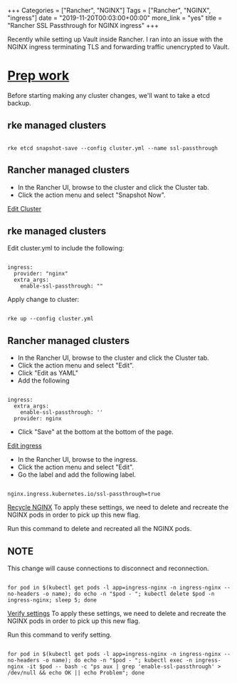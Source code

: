 +++
Categories = ["Rancher", "NGINX"]
Tags = ["Rancher", "NGINX", "ingress"]
date = "2019-11-20T00:03:00+00:00"
more_link = "yes"
title = "Rancher SSL Passthrough for NGINX ingress"
+++

Recently while setting up Vault inside Rancher. I ran into an issue with the NGINX ingress terminating TLS and forwarding traffic unencrypted to Vault.

<!--more-->
# [Prep work](#prep-work)

Before starting making any cluster changes, we'll want to take a etcd backup.

## rke managed clusters
<code>
rke etcd snapshot-save --config cluster.yml --name ssl-passthrough
</code>

## Rancher managed clusters
- In the Rancher UI, browse to the cluster and click the Cluster tab.
- Click the action menu and select "Snapshot Now".

[Edit Cluster](#edit-cluster)

## rke managed clusters
Edit cluster.yml to include the following:

<code>
ingress:
  provider: "nginx"
  extra_args:
    enable-ssl-passthrough: ""
</code>

Apply change to cluster:

<code>
rke up --config cluster.yml
</code>

## Rancher managed clusters
- In the Rancher UI, browse to the cluster and click the Cluster tab.
- Click the action menu and select "Edit".
- Click "Edit as YAML"
- Add the following

<code>
ingress:
  extra_args:
    enable-ssl-passthrough: ''
  provider: nginx
</code>

- Click "Save" at the bottom at the bottom of the page.

[Edit ingress](#edit-ingress)
- In the Rancher UI, browse to the ingress.
- Click the action menu and select "Edit".
- Go the label and add the following label.

<code>
nginx.ingress.kubernetes.io/ssl-passthrough=true
</code>

[Recycle NGINX](#recycle-nginx)
To apply these settings, we need to delete and recreate the NGINX pods in order to pick up this new flag.

Run this command to delete and recreated all the NGINX pods.

## NOTE
This change will cause connections to disconnect and reconnection.

<code>
for pod in $(kubectl get pods -l app=ingress-nginx -n ingress-nginx --no-headers -o name); do echo -n "$pod - "; kubectl delete $pod -n ingress-nginx; sleep 5; done
</code>

[Verify settings](#verify-nginx)
To apply these settings, we need to delete and recreate the NGINX pods in order to pick up this new flag.

Run this command to verify setting.

<code>
for pod in $(kubectl get pods -l app=ingress-nginx -n ingress-nginx --no-headers -o name); do echo -n "$pod - "; kubectl exec -n ingress-nginx -it $pod -- bash -c "ps aux | grep 'enable-ssl-passthrough' > /dev/null && echo OK || echo Problem"; done
</code>
